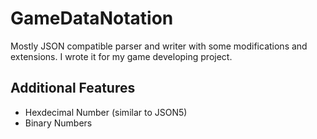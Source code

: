 # GameDataNotation
Mostly JSON compatible parser and writer with some modifications and extensions. I wrote it for my game developing project.

## Additional Features
* Hexdecimal Number (similar to JSON5)
* Binary Numbers
